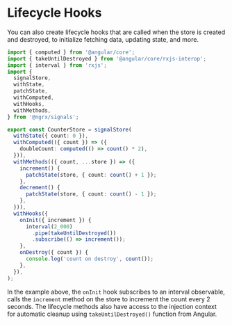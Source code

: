 # Lifecycle Hooks

You can also create lifecycle hooks that are called when the store is created and destroyed, to initialize fetching data, updating state, and more.

```ts
import { computed } from '@angular/core';
import { takeUntilDestroyed } from '@angular/core/rxjs-interop';
import { interval } from 'rxjs';
import {
  signalStore,
  withState,
  patchState,
  withComputed,
  withHooks,
  withMethods,
} from '@ngrx/signals';

export const CounterStore = signalStore(
  withState({ count: 0 }),
  withComputed(({ count }) => ({
    doubleCount: computed(() => count() * 2),
  })),
  withMethods(({ count, ...store }) => ({
    increment() {
      patchState(store, { count: count() + 1 });
    },
    decrement() {
      patchState(store, { count: count() - 1 });
    },
  })),
  withHooks({
    onInit({ increment }) {
      interval(2_000)
        .pipe(takeUntilDestroyed())
        .subscribe(() => increment());
    },
    onDestroy({ count }) {
      console.log('count on destroy', count());
    },
  }),
);
```

In the example above, the `onInit` hook subscribes to an interval observable, calls the `increment` method on the store to increment the count every 2 seconds. The lifecycle methods also have access to the injection context for automatic cleanup using `takeUntilDestroyed()` function from Angular.